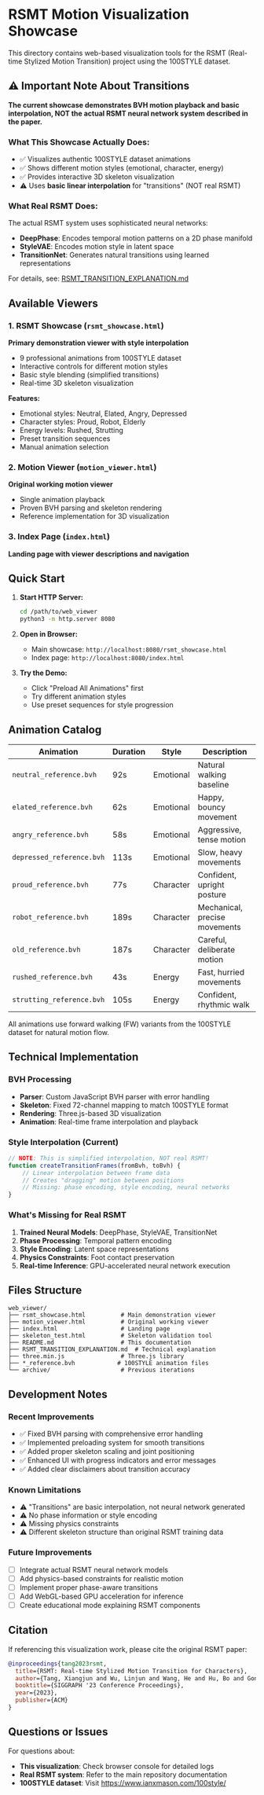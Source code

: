 # RSMT Motion Visualization Showcase

This directory contains web-based visualization tools for the RSMT (Real-time Stylized Motion Transition) project using the 100STYLE dataset.

## ⚠️ Important Note About Transitions

**The current showcase demonstrates BVH motion playback and basic interpolation, NOT the actual RSMT neural network system described in the paper.**

### What This Showcase Actually Does:
- ✅ Visualizes authentic 100STYLE dataset animations
- ✅ Shows different motion styles (emotional, character, energy)
- ✅ Provides interactive 3D skeleton visualization
- ⚠️ Uses **basic linear interpolation** for "transitions" (NOT real RSMT)

### What Real RSMT Does:
The actual RSMT system uses sophisticated neural networks:
- **DeepPhase**: Encodes temporal motion patterns on a 2D phase manifold
- **StyleVAE**: Encodes motion style in latent space  
- **TransitionNet**: Generates natural transitions using learned representations

For details, see: [RSMT_TRANSITION_EXPLANATION.md](RSMT_TRANSITION_EXPLANATION.md)

## Available Viewers

### 1. RSMT Showcase (`rsmt_showcase.html`)
**Primary demonstration viewer with style interpolation**
- 9 professional animations from 100STYLE dataset
- Interactive controls for different motion styles
- Basic style blending (simplified transitions)
- Real-time 3D skeleton visualization

**Features:**
- Emotional styles: Neutral, Elated, Angry, Depressed
- Character styles: Proud, Robot, Elderly
- Energy levels: Rushed, Strutting
- Preset transition sequences
- Manual animation selection

### 2. Motion Viewer (`motion_viewer.html`) 
**Original working motion viewer**
- Single animation playback
- Proven BVH parsing and skeleton rendering
- Reference implementation for 3D visualization

### 3. Index Page (`index.html`)
**Landing page with viewer descriptions and navigation**

## Quick Start

1. **Start HTTP Server:**
   ```bash
   cd /path/to/web_viewer
   python3 -m http.server 8080
   ```

2. **Open in Browser:**
   - Main showcase: `http://localhost:8080/rsmt_showcase.html`
   - Index page: `http://localhost:8080/index.html`

3. **Try the Demo:**
   - Click "Preload All Animations" first
   - Try different animation styles
   - Use preset sequences for style progression

## Animation Catalog

| Animation | Duration | Style | Description |
|-----------|----------|-------|-------------|
| `neutral_reference.bvh` | 92s | Emotional | Natural walking baseline |
| `elated_reference.bvh` | 62s | Emotional | Happy, bouncy movement |
| `angry_reference.bvh` | 58s | Emotional | Aggressive, tense motion |
| `depressed_reference.bvh` | 113s | Emotional | Slow, heavy movements |
| `proud_reference.bvh` | 77s | Character | Confident, upright posture |
| `robot_reference.bvh` | 189s | Character | Mechanical, precise movements |
| `old_reference.bvh` | 187s | Character | Careful, deliberate motion |
| `rushed_reference.bvh` | 43s | Energy | Fast, hurried movements |
| `strutting_reference.bvh` | 105s | Energy | Confident, rhythmic walk |

All animations use forward walking (FW) variants from the 100STYLE dataset for natural motion flow.

## Technical Implementation

### BVH Processing
- **Parser**: Custom JavaScript BVH parser with error handling
- **Skeleton**: Fixed 72-channel mapping to match 100STYLE format
- **Rendering**: Three.js-based 3D visualization
- **Animation**: Real-time frame interpolation and playback

### Style Interpolation (Current)
```javascript
// NOTE: This is simplified interpolation, NOT real RSMT!
function createTransitionFrames(fromBvh, toBvh) {
    // Linear interpolation between frame data
    // Creates "dragging" motion between positions
    // Missing: phase encoding, style encoding, neural networks
}
```

### What's Missing for Real RSMT
1. **Trained Neural Models**: DeepPhase, StyleVAE, TransitionNet
2. **Phase Processing**: Temporal pattern encoding
3. **Style Encoding**: Latent space representations
4. **Physics Constraints**: Foot contact preservation
5. **Real-time Inference**: GPU-accelerated neural network execution

## Files Structure

```
web_viewer/
├── rsmt_showcase.html          # Main demonstration viewer
├── motion_viewer.html          # Original working viewer  
├── index.html                  # Landing page
├── skeleton_test.html          # Skeleton validation tool
├── README.md                   # This documentation
├── RSMT_TRANSITION_EXPLANATION.md  # Technical explanation
├── three.min.js                # Three.js library
├── *_reference.bvh            # 100STYLE animation files
└── archive/                    # Previous iterations
```

## Development Notes

### Recent Improvements
- ✅ Fixed BVH parsing with comprehensive error handling
- ✅ Implemented preloading system for smooth transitions
- ✅ Added proper skeleton scaling and joint positioning
- ✅ Enhanced UI with progress indicators and error messages
- ✅ Added clear disclaimers about transition accuracy

### Known Limitations
- ⚠️ "Transitions" are basic interpolation, not neural network generated
- ⚠️ No phase information or style encoding
- ⚠️ Missing physics constraints
- ⚠️ Different skeleton structure than original RSMT training data

### Future Improvements
- [ ] Integrate actual RSMT neural network models
- [ ] Add physics-based constraints for realistic motion
- [ ] Implement proper phase-aware transitions
- [ ] Add WebGL-based GPU acceleration for inference
- [ ] Create educational mode explaining RSMT components

## Citation

If referencing this visualization work, please cite the original RSMT paper:

```bibtex
@inproceedings{tang2023rsmt,
  title={RSMT: Real-time Stylized Motion Transition for Characters},
  author={Tang, Xiangjun and Wu, Linjun and Wang, He and Hu, Bo and Gong, Xu and Liao, Yuchen and Li, Songnan and Kou, Qilong and Jin, Xiaogang},
  booktitle={SIGGRAPH '23 Conference Proceedings},
  year={2023},
  publisher={ACM}
}
```

## Questions or Issues

For questions about:
- **This visualization**: Check browser console for detailed logs
- **Real RSMT system**: Refer to the main repository documentation
- **100STYLE dataset**: Visit https://www.ianxmason.com/100style/
